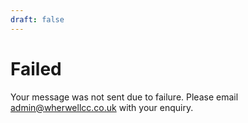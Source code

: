 ```yaml
---
draft: false
---
```


# Failed

Your message was not sent due to failure. Please email admin@wherwellcc.co.uk with your enquiry.